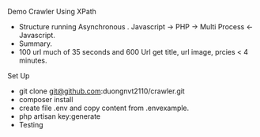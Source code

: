 Demo Crawler Using XPath
+ Structure running Asynchronous
  . Javascript -> PHP -> Multi Process <- Javascript.
+ Summary.
 + 100 url much of 35 seconds and 600 Url get title, url image, prcies < 4 minutes.
 
Set Up
+ git clone git@github.com:duongnvt2110/crawler.git
+ composer install 
+ create file .env and copy content from .envexample.
+ php artisan key:generate
+ Testing

